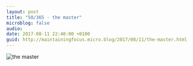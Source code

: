 ```yaml
---
layout: post
title: "50/365 - the master"
microblog: false
audio: 
date: 2017-08-11 22:40:00 +0100
guid: http://maintainingfocus.micro.blog/2017/08/11/the-master.html
---
```

![the master](https://f000.backblazeb2.com/file/Roel-Share/the-master.jpg)
